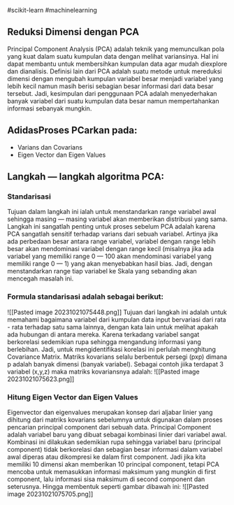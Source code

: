 #scikit-learn #machinelearning 
## Reduksi Dimensi dengan PCA
Principal Component Analysis (PCA) adalah teknik yang memunculkan pola yang kuat dalam suatu kumpulan data dengan melihat variansinya. Hal ini dapat membantu untuk membersihkan kumpulan data agar mudah diexplore dan dianalisis. Definisi lain dari PCA adalah suatu metode untuk
mereduksi dimensi dengan mengubah kumpulan variabel besar menjadi variabel yang lebih kecil namun masih berisi sebagian besar informasi dari
data besar tersebut. Jadi, kesimpulan dari penggunaan PCA adalah menyederhakan banyak variabel dari suatu kumpulan data besar namun
mempertahankan informasi sebanyak mungkin.
## AdidasProses PCarkan pada:
- Varians dan Covarians
- Eigen Vector dan Eigen Values
## Langkah — langkah algoritma PCA:
### Standarisasi
Tujuan dalam langkah ini ialah untuk menstandarkan range variabel awal sehingga masing — masing variabel akan memberikan distribusi yang sama. Langkah ini sangatlah penting untuk proses sebelum PCA adalah karena PCA sangatlah sensitif terhadap varians dari sebuah variabel. Artinya jika ada perbedaan besar antara range variabel, variabel dengan range lebih besar akan mendominasi variabel dengan range kecil (misalnya jika ada variabel yang memiliki range 0 — 100 akan mendominasi variabel yang memiliki range 0 — 1) yang akan menyebabkan hasil bias. Jadi, dengan menstandarkan range tiap variabel ke Skala yang sebanding akan mencegah masalah ini.
### Formula standarisasi adalah sebagai berikut:
![[Pasted image 20231021075448.png]]
Tujuan dari langkah ini adalah untuk memahami bagaimana
variabel dari kumpulan data input bervariasi dari rata - rata
terhadap satu sama lainnya, dengan kata lain untuk melihat
apakah ada hubungan di antara mereka. Karena terkadang
variabel sangat berkorelasi sedemikian rupa sehingga mengandung informasi yang berlebihan. Jadi, untuk mengidentifikasi korelasi ini perlulah menghitung Covariance Matrix.
Matriks kovarians selalu berbentuk persegi (pxp) dimana p adalah
banyak dimensi (banyak variabel). Sebagai contoh jiika terdapat 3
variabel (x,y,z) maka matriks kovariansnya adalah:
![[Pasted image 20231021075623.png]]
### Hitung Eigen Vector dan Eigen Values
Eigenvector dan eigenvalues merupakan konsep dari aljabar linier
yang dihitung dari matriks kovarians sebelumnya untuk digunakan
dalam proses pencarian principal component dari sebuah data.
Principal Component adalah variabel baru yang dibuat sebagai
kombinasi linier dari variabel awal. Kombinasi ini dilakukan
sedemikian rupa sehingga variabel baru (principal component)
tidak berkorelasi dan sebagian besar informasi dalam variabel
awal diperas atau dikompresi ke dalam first component. Jadi jika
kita memiliki 10 dimensi akan memberikan 10 principal
component, tetapi PCA mencoba untuk memasukkan informasi
maksimum yang mungkin di first component, lalu informasi sisa
maksimum di second component dan seterusnya. Hingga
membentuk seperti gambar dibawah ini:
![[Pasted image 20231021075705.png]]
